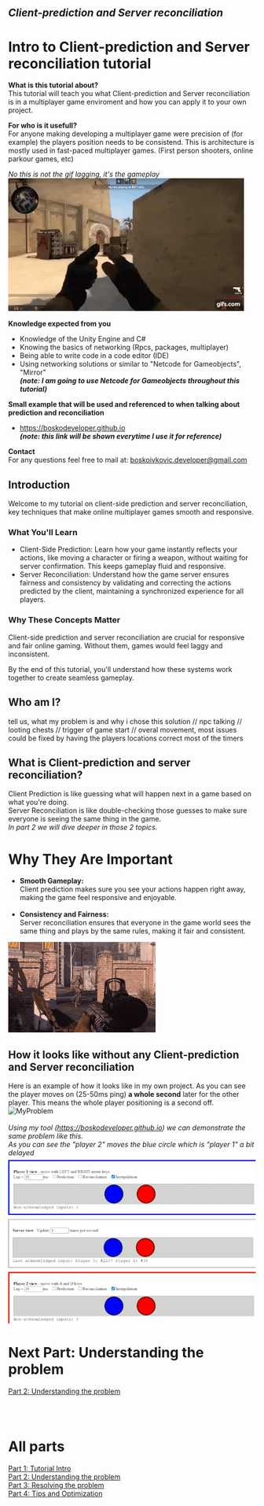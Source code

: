 ## *Client-prediction and Server reconciliation*

# Intro to Client-prediction and Server reconciliation tutorial

**What is this tutorial about?** <br>
This tutorial will teach you what Client-prediction and Server reconciliation is in a multiplayer game enviroment and how you can apply it to your own project.

**For who is it usefull?** <br>
For anyone making developing a multiplayer game were precision of (for example) the players position needs to be consistend. This is architecture is mostly used in fast-paced multiplayer games. (First person shooters, online parkour games, etc)

*No this is not the gif lagging, it's the gameplay* <br>
![IntroGif](images/lag_intro.gif?raw=true)

**Knowledge expected from you**
- Knowledge of the Unity Engine and C#
- Knowing the basics of networking (Rpcs, packages, multiplayer)
- Being able to write code in a code editor (IDE) <br>
- Using networking solutions or similar to "Netcode for Gameobjects", "Mirror" <br>
  ***(note: I am going to use Netcode for Gameobjects throughout this tutorial)***

**Small example that will be used and referenced to when talking about prediction and reconciliation**
- https://boskodeveloper.github.io <br>
***(note: this link will be shown everytime I use it for reference)***

**Contact**  <br>
For any questions feel free to mail at: boskoivkovic.developer@gmail.com

## Introduction
Welcome to my tutorial on client-side prediction and server reconciliation, key techniques that make online multiplayer games smooth and responsive.

### What You'll Learn
- Client-Side Prediction: Learn how your game instantly reflects your actions, like moving a character or firing a weapon, without waiting for server confirmation. This keeps gameplay fluid and responsive.
 - Server Reconciliation: Understand how the game server ensures fairness and consistency by validating and correcting the actions predicted by the client, maintaining a synchronized experience for all players.

### Why These Concepts Matter
Client-side prediction and server reconciliation are crucial for responsive and fair online gaming. Without them, games would feel laggy and inconsistent.

By the end of this tutorial, you'll understand how these systems work together to create seamless gameplay. 

## Who am I?
tell us, what my problem is and why i chose this solution
// npc talking
// looting chests
// trigger of game start
// overal movement, most issues could be fixed by having the players locations correct most of the timers

## What is Client-prediction and server reconciliation?
Client Prediction is like guessing what will happen next in a game based on what you're doing. <br>
Server Reconciliation is like double-checking those guesses to make sure everyone is seeing the same thing in the game. <br>
*In part 2 we will dive deeper in those 2 topics.*

# Why They Are Important
- **Smooth Gameplay:** <br>
Client prediction makes sure you see your actions happen right away, making the game feel responsive and enjoyable. <br> <br>
- **Consistency and Fairness:** <br>
Server reconciliation ensures that everyone in the game world sees the same thing and plays by the same rules, making it fair and consistent.

![IntroGif](images/lag_input.gif?raw=true)

## How it looks like without any Client-prediction and Server reconciliation
Here is an example of how it looks like in my own project. As you can see the player moves on (25-50ms ping) **a whole second** later for the other player. This means the whole player positioning is a second off. <br>
![MyProblem](images/my_problem.gif?raw=true)
<br> <br>
*Using my tool (https://boskodeveloper.github.io) we can demonstrate the same problem like this.* <br>
*As you can see the "player 2" moves the blue circle which is "player 1" a bit delayed* <br>
![MyProblem](images/my_problem_toolV2.gif?raw=true)

# Next Part: Understanding the problem
[Part 2: Understanding the problem](Part_2.md)  <br>

<br> <br>
# All parts
[Part 1: Tutorial Intro](Part_1.md)  <br>
[Part 2: Understanding the problem](Part_2.md)  <br>
[Part 3: Resolving the problem](Part_3.md)  <br>
[Part 4: Tips and Optimization](Part_4.md)
